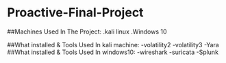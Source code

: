 # Proactive-Final-Project
##Machines Used In The Project:
   .kali linux
   .Windows 10

##What installed & Tools Used In kali machine:
       -volatility2
       -volatility3
       -Yara
##What installed & Tools Used In windows10:
      -wireshark
      -suricata
      -Splunk
